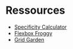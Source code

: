 # Ressources

* [Specificity Calculator](https://specificity.keegan.st/)
* [Flexbox Froggy](https://flexboxfroggy.com/)
* [Grid Garden](https://cssgridgarden.com/)